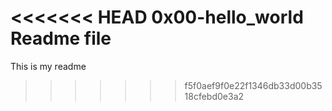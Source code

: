 <<<<<<< HEAD
0x00-hello_world Readme file
=======
This is my readme
>>>>>>> f5f0aef9f0e22f1346db33d00b3518cfebd0e3a2
